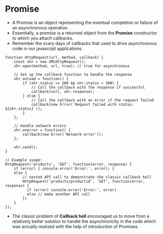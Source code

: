 # Promise
- A Promise is an object representing the eventual completion or failure of an asynchronous operation.
- Essentially, a promise is a returned object from the **Promise** constructor to which you attach callbacks.
- Remember the scary days of callbacks that used to drive asynchronous code in our javascript applications.

```
function HttpRequest(url, method, callback) {
    const xhr = new XMLHttpRequest();
    xhr.open(method, url, true); // true for asynchronous

    // Set up the callback function to handle the response
    xhr.onload = function() {
        if (xhr.status >= 200 && xhr.status < 300) {
            // Call the callback with the response if successful
            callback(null, xhr.response);
        } else {
            // Call the callback with an error if the request failed
            callback(new Error(`Request failed with status: ${xhr.status}`));
        }
    };

    // Handle network errors
    xhr.onerror = function() {
        callback(new Error('Network error'));
    };

    xhr.send();
}

// Example usage:
HttpRequest('products', 'GET', function(error, response) {
    if (error) { console.error('Error:', error); }
    else {
        // nested API call to demonstrate the classic callback hell
        HttpRequest('products/productid', 'GET', function(error, response) {
          if (error) console.error('Error:', error)
          else // make another API call
        })
    }
});
```
- The classic problem of **Callback hell** encouraged us to move from a relatively better solution to handle the asynchronicity in the code which was actually realized with the help of introduction of Promises.

